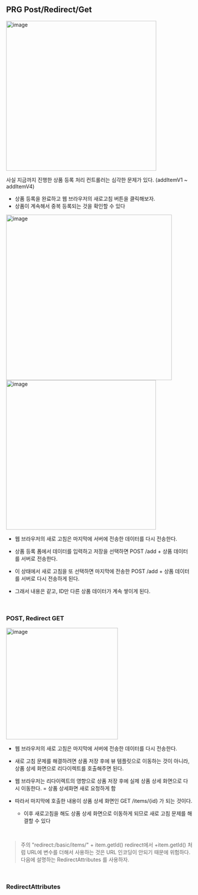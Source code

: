 ## PRG Post/Redirect/Get 

<img width="406" alt="image" src="https://github.com/zeunxx/Inflearn-Spring-RoadMap/assets/81572478/ad63db44-dfc4-46dd-a792-eb2242f451fa">


사실 지금까지 진행한 상품 등록 처리 컨트롤러는 심각한 문제가 있다. (addItemV1 ~ addItemV4)
- 상품 등록을 완료하고 웹 브라우저의 새로고침 버튼을 클릭해보자.
- 상품이 계속해서 중복 등록되는 것을 확인할 수 있다

<img width="448" alt="image" src="https://github.com/zeunxx/Inflearn-Spring-RoadMap/assets/81572478/b306c373-b866-48d8-8fe5-a681425a6874">

<br>

<img width="405" alt="image" src="https://github.com/zeunxx/Inflearn-Spring-RoadMap/assets/81572478/04d6c4ba-092a-4978-b9c7-04f40dd07ba3">

- 웹 브라우저의 새로 고침은 마지막에 서버에 전송한 데이터를 다시 전송한다.

- 상품 등록 폼에서 데이터를 입력하고 저장을 선택하면 POST /add + 상품 데이터를 서버로 전송한다.

- 이 상태에서 새로 고침을 또 선택하면 마지막에 전송한 POST /add + 상품 데이터를 서버로 다시 전송하게
된다.

- 그래서 내용은 같고, ID만 다른 상품 데이터가 계속 쌓이게 된다.

<br>

### POST, Redirect GET

<img width="302" alt="image" src="https://github.com/zeunxx/Inflearn-Spring-RoadMap/assets/81572478/a3a989f9-5b2c-484f-98c1-75cbe30f30b4">

- 웹 브라우저의 새로 고침은 마지막에 서버에 전송한 데이터를 다시 전송한다.
- 새로 고침 문제를 해결하려면 상품 저장 후에 뷰 템플릿으로 이동하는 것이 아니라, 상품 상세 화면으로 리다이렉트를 호출해주면 된다.
- 웹 브라우저는 리다이렉트의 영향으로 상품 저장 후에 실제 상품 상세 화면으로 다시 이동한다. = 상품 상세화면 새로 요청하게 함

- 따라서 마지막에 호출한 내용이 상품 상세 화면인 GET /items/{id} 가 되는 것이다.
    - 이후 새로고침을 해도 상품 상세 화면으로 이동하게 되므로 새로 고침 문제를 해결할 수 있다

<br>

> 주의
> "redirect:/basic/items/" + item.getId() redirect에서 +item.getId() 처럼 URL에 변수를
더해서 사용하는 것은 URL 인코딩이 안되기 때문에 위험하다. 다음에 설명하는 RedirectAttributes 를 사용하자.

<br>

### RedirectAttributes